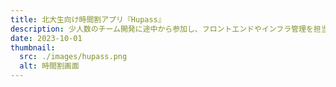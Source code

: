 ```yaml
---
title: 北大生向け時間割アプリ『Hupass』
description: 少人数のチーム開発に途中から参加し、フロントエンドやインフラ管理を担当中。
date: 2023-10-01
thumbnail:
  src: ./images/hupass.png
  alt: 時間割画面
---
```

